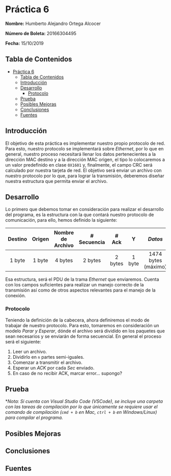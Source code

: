 # Práctica 6

**Nombre:** Humberto Alejandro Ortega Alcocer

**Número de Boleta:** 20166304495

**Fecha:** 15/10/2019

## Tabla de Contenidos

- [Práctica 6](#pr%c3%a1ctica-6)
  - [Tabla de Contenidos](#tabla-de-contenidos)
  - [Introducción](#introducci%c3%b3n)
  - [Desarrollo](#desarrollo)
    - [Protocolo](#protocolo)
  - [Prueba](#prueba)
  - [Posibles Mejoras](#posibles-mejoras)
  - [Conclusiones](#conclusiones)
  - [Fuentes](#fuentes)

## Introducción

El objetivo de esta práctica es implementar nuestro propio protocolo de red. Para esto, nuestro protocolo se implementará sobre *Ethernet*, por lo que en general, nuestro proceso necesitará llenar los datos pertenecientes a la dirección MAC destino y a la dirección MAC origen, el tipo lo colocaremos a un valor predefinido en clase `0X1601` y, finalmente, el campo CRC será calculado por nuestra tarjeta de red. El objetivo será enviar un archivo con nuestro protocolo por lo que, para lograr la transmisión, deberemos diseñar nuestra estructura que permita enviar el archivo.

## Desarrollo

Lo primero que debemos tomar en consideración para realizar el desarrollo del programa, es la estructura con la que contará nuestro protocolo de comunicación, para ello, hemos definido la siguiente:

| Destino | Origen | Nombre de Archivo | # Secuencia |  # Ack  |   Y    |       *Datos*       |
| :-----: | :----: | :---------------: | :---------: | :-----: | :----: | :-----------------: |
| 1 byte  | 1 byte |      4 bytes      |   2 bytes   | 2 bytes | 1 byte | 1474 bytes (máximo) |

Esa estructura, será el PDU de la trama *Ethernet* que enviaremos. Cuenta con los campos suficientes para realizar un manejo correcto de la transmisión así como de otros aspectos relevantes para el manejo de la conexión.

### Protocolo

Teniendo la definición de la cabecera, ahora definiremos el modo de trabajar de nuestro protocolo. Para esto, tomaremos en consideración un modelo *Parar y Esperar*, dónde el archivo será dividido en los paquetes que sean necesarios y se enviarán de forma secuencial. En general el proceso será el siguiente:

1. Leer un archivo.
2. Dividirlo en `n` partes semi-iguales.
3. Comenzar a transmitir el archivo.
4. Esperar un *ACK* por cada *Sec* enviado.
5. En caso de no recibir ACK, marcar error... supongo?

## Prueba

\*_Nota: Si cuenta con Visual Studio Code (VSCode), se incluye una carpeta con las tareas de compilación por lo que únicamente se requiere usar el comando de compilación (`cmd + b` en Mac, `ctrl + b` en Windows/Linux) para compilar el programa._

## Posibles Mejoras

## Conclusiones

## Fuentes
